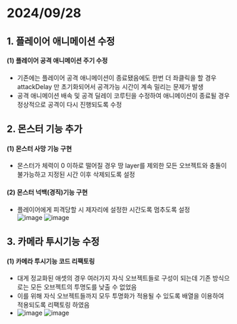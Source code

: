 # 2024/09/28
## 1. 플레이어 애니메이션 수정
#### (1) 플레이어 공격 애니메이션 주기 수정
- 기존에는 플레이어 공격 애니메이션이 종료됐음에도 한번 더 좌클릭을 할 경우 attackDelay 만 초기화되어서 공격가능 시간이 계속 밀리는 문제가 발생
- 공격 애니메이션 배속 및 공격 딜레이 코루틴을 수정하여 애니메이션이 종료될 경우 정상적으로 공격이 다시 진행되도록 수정

## 2. 몬스터 기능 추가
#### (1) 몬스터 사망 기능 구현
- 몬스터가 체력이 0 이하로 떨어질 경우 땅 layer를 제외한 모든 오브젝트와 충돌이 불가능하고 지정된 시간 이후 삭제되도록 설정

#### (2) 몬스터 넉백(경직)기능 구현
- 플레이어에게 피격당할 시 제자리에 설정한 시간도록 멈추도록 설정 <br>
![image](https://github.com/user-attachments/assets/a6d79efd-a482-4021-b209-0ccd81e3140a)
![image](https://github.com/user-attachments/assets/b3674a50-f9b2-45a4-b90e-bdc85bc27463)

## 3. 카메라 투시기능 수정
#### (1) 카메라 투시기능 코드 리팩토링
- 대게 정교화된 애셋의 경우 여러가지 자식 오브젝트들로 구성이 되는데 기존 방식으로는 모든 오브젝트의 투명도를 낮출 수 없었음
- 이를 위해 자식 오브젝트들까지 모두 투명화가 적용될 수 있도록 배열을 이용하여 적용되도록 리팩토링 하였음
- ![image](https://github.com/user-attachments/assets/f8a52453-b151-4e23-abd3-72bfa607d560)
![image](https://github.com/user-attachments/assets/7ccf0ba9-5f66-4c5d-ad27-4c94820f8069)
